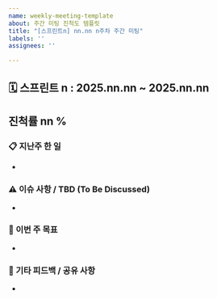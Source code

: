 ```yaml
---
name: weekly-meeting-template
about: 주간 미팅 진척도 템플릿
title: "[스프린트n] nn.nn n주차 주간 미팅"
labels: ''
assignees: ''

---
```


## 🗓️ 스프린트 n : 2025.nn.nn ~ 2025.nn.nn
## 진척률 nn %                                                                                     

### 📋 지난주 한 일 
- 


### ⚠️ 이슈 사항 / TBD (To Be Discussed)
- 



### 🎯 이번 주 목표 
- 



### 💬 기타 피드백 / 공유 사항
-
